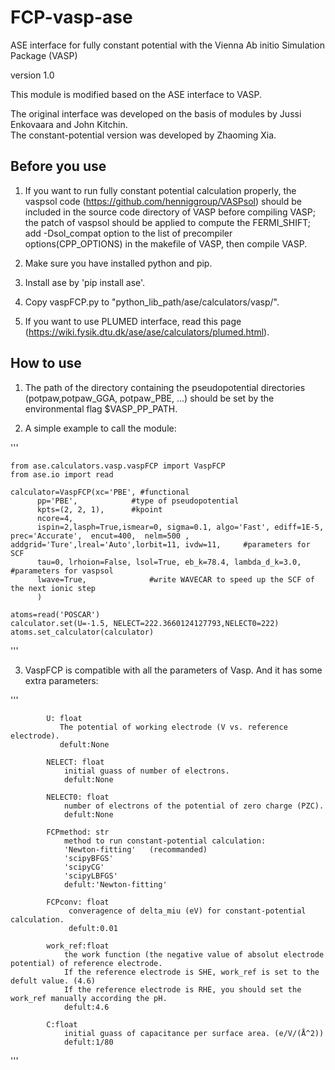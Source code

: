 # FCP-vasp-ase
ASE interface for fully constant potential with the Vienna Ab initio Simulation Package (VASP)

version 1.0


This module is modified based on the ASE interface to VASP.

The original interface was developed on the basis of modules by Jussi Enkovaara and John Kitchin.  
The constant-potential version was developed by Zhaoming Xia.



## Before you use

1. If you want to run fully constant potential calculation properly, the vaspsol code (https://github.com/henniggroup/VASPsol) should be included in the source code directory of VASP before compiling VASP; the patch of vaspsol should be applied to compute the FERMI_SHIFT; add -Dsol_compat option to the list of precompiler options(CPP_OPTIONS) in the makefile of VASP, then compile VASP.

2. Make sure you have installed python and pip.

3. Install ase by 'pip install ase'.

2. Copy vaspFCP.py to "python_lib_path/ase/calculators/vasp/".

3. If you want to use PLUMED interface, read this page (https://wiki.fysik.dtu.dk/ase/ase/calculators/plumed.html).

## How to use

1. The path of the directory containing the pseudopotential directories (potpaw,potpaw_GGA, potpaw_PBE, ...) should be set by the environmental flag $VASP_PP_PATH.

2. A simple example to call the module:

'''

    from ase.calculators.vasp.vaspFCP import VaspFCP
    from ase.io import read
    
    calculator=VaspFCP(xc='PBE', #functional
          pp='PBE',            #type of pseudopotential
          kpts=(2, 2, 1),      #kpoint
          ncore=4,
          ispin=2,lasph=True,ismear=0, sigma=0.1, algo='Fast', ediff=1E-5, prec='Accurate',  encut=400,  nelm=500 , addgrid='Ture',lreal='Auto',lorbit=11, ivdw=11,     #parameters for SCF
          tau=0, lrhoion=False, lsol=True, eb_k=78.4, lambda_d_k=3.0, #parameters for vaspsol
          lwave=True,              #write WAVECAR to speed up the SCF of the next ionic step
          )

    atoms=read('POSCAR')
    calculator.set(U=-1.5, NELECT=222.3660124127793,NELECT0=222)
    atoms.set_calculator(calculator)

'''

3. VaspFCP is compatible with all the parameters of Vasp. And it has some extra parameters:

'''

            U: float
               The potential of working electrode (V vs. reference electrode).
               defult:None
            
            NELECT: float
                initial guass of number of electrons.
                defult:None
            
            NELECT0: float
                number of electrons of the potential of zero charge (PZC). 
                defult:None

            FCPmethod: str
                method to run constant-potential calculation:
                'Newton-fitting'   (recommanded)
                'scipyBFGS'
                'scipyCG'
                'scipyLBFGS'
                defult:'Newton-fitting'

            FCPconv: float
                 converagence of delta_miu (eV) for constant-potential calculation. 
                 defult:0.01

            work_ref:float
                the work function (the negative value of absolut electrode potential) of reference electrode.
                If the reference electrode is SHE, work_ref is set to the defult value. (4.6)
                If the reference electrode is RHE, you should set the work_ref manually according the pH.
                defult:4.6
       
            C:float
                initial guass of capacitance per surface area. (e/V/(Å^2))
                defult:1/80
'''

